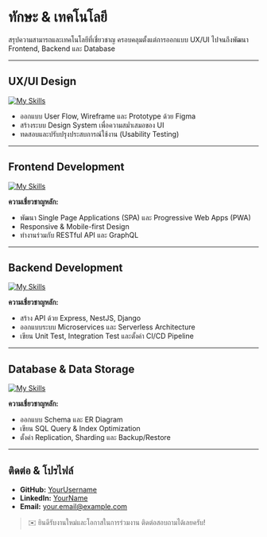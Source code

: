 # ทักษะ & เทคโนโลยี

สรุปความสามารถและเทคโนโลยีที่เชี่ยวชาญ ครอบคลุมตั้งแต่การออกแบบ UX/UI ไปจนถึงพัฒนา Frontend, Backend และ Database

---

## UX/UI Design

[![My Skills](https://skillicons.dev/icons?i=figma\&theme=dark)](https://skillicons.dev)

* ออกแบบ User Flow, Wireframe และ Prototype ด้วย Figma
* สร้างระบบ Design System เพื่อความสม่ำเสมอของ UI
* ทดสอบและปรับปรุงประสบการณ์ใช้งาน (Usability Testing)

---

## Frontend Development

[![My Skills](https://skillicons.dev/icons?i=js,ts,php,html,css,tailwind,react,vue,angular,next\&theme=dark)](https://skillicons.dev)

**ความเชี่ยวชาญหลัก:**

* พัฒนา Single Page Applications (SPA) และ Progressive Web Apps (PWA)
* Responsive & Mobile-first Design
* ทำงานร่วมกับ RESTful API และ GraphQL

---

## Backend Development

[![My Skills](https://skillicons.dev/icons?i=php,next,python,bun,nodejs\&theme=dark)](https://skillicons.dev)

**ความเชี่ยวชาญหลัก:**

* สร้าง API ด้วย Express, NestJS, Django
* ออกแบบระบบ Microservices และ Serverless Architecture
* เขียน Unit Test, Integration Test และตั้งค่า CI/CD Pipeline

---

## Database & Data Storage

[![My Skills](https://skillicons.dev/icons?i=mongodb,mysql,postgresql\&theme=dark)](https://skillicons.dev)

**ความเชี่ยวชาญหลัก:**

* ออกแบบ Schema และ ER Diagram
* เขียน SQL Query & Index Optimization
* ตั้งค่า Replication, Sharding และ Backup/Restore

---

## ติดต่อ & โปรไฟล์

* **GitHub:** [YourUsername](https://github.com/YourUsername)
* **LinkedIn:** [YourName](https://linkedin.com/in/YourProfile)
* **Email:** [your.email@example.com](mailto:your.email@example.com)

> ✉️ ยินดีรับงานใหม่และโอกาสในการร่วมงาน ติดต่อสอบถามได้เลยครับ!
